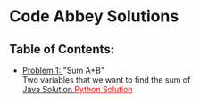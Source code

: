 # Code Abbey Solutions

<h2> Table of Contents: </h2>

<p>
  <ul>
    <li> <a href= "http://www.codeabbey.com/index/task_view/sum-of-two" target="_blank" > Problem 1: </a> "Sum A+B" <br>
          Two variables that we want to find the sum of <br>
         <a href= "https://www.github.com/meganroche/CodeAbbeySolutions/tree/master/Java/sum_a_b.java" target="_blank" > Java Solution </a> <a href= "https://www.github.com/meganroche/CodeAbbeySolutions/tree/master/Python/SumAB.py" target="_blank" style="color:Red" > Python Solution </a></li>
    
  </ul>
 </p>


